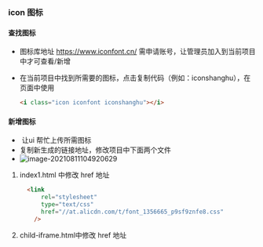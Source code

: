 ### icon 图标

#### 查找图标

- 图标库地址 https://www.iconfont.cn/ 需申请账号，让管理员加入到当前项目中才可查看/新增

- 在当前项目中找到所需要的图标，点击复制代码（例如：iconshanghu），在页面中使用

  ```html
  <i class="icon iconfont iconshanghu"></i>
  ```

#### 新增图标

- ​	让ui 帮忙上传所需图标
- 复制新生成的链接地址，修改项目中下面两个文件
- ![image-20210811104920629](D:\Information\新建文件夹\docs\oss-pc-ui\img\image-20210811104920629.png)

1. index1.html 中修改 href 地址

   ```html
     <link
         rel="stylesheet"
         type="text/css"
         href="//at.alicdn.com/t/font_1356665_p9sf9znfe8.css"
       />
   ```

2. child-iframe.html中修改 href 地址

